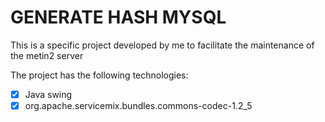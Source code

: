 # GENERATE HASH MYSQL


This is a specific project developed by me to facilitate the maintenance of the metin2 server

The project has the following technologies:

- [x] Java swing
- [x] org.apache.servicemix.bundles.commons-codec-1.2_5